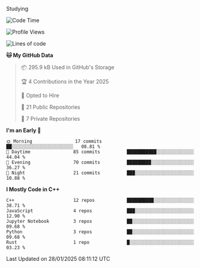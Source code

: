 Studying

<!--START_SECTION:waka-->
![Code Time](http://img.shields.io/badge/Code%20Time-0%20secs-blue)

![Profile Views](http://img.shields.io/badge/Profile%20Views-0-blue)

![Lines of code](https://img.shields.io/badge/From%20Hello%20World%20I%27ve%20Written-15.1%20thousand%20lines%20of%20code-blue)

**🐱 My GitHub Data** 

> 📦 295.9 kB Used in GitHub's Storage 
 > 
> 🏆 4 Contributions in the Year 2025
 > 
> 💼 Opted to Hire
 > 
> 📜 21 Public Repositories 
 > 
> 🔑 7 Private Repositories 
 > 
**I'm an Early 🐤** 

```text
🌞 Morning                17 commits          ██░░░░░░░░░░░░░░░░░░░░░░░   08.81 % 
🌆 Daytime                85 commits          ███████████░░░░░░░░░░░░░░   44.04 % 
🌃 Evening                70 commits          █████████░░░░░░░░░░░░░░░░   36.27 % 
🌙 Night                  21 commits          ███░░░░░░░░░░░░░░░░░░░░░░   10.88 % 
```


**I Mostly Code in C++** 

```text
C++                      12 repos            ██████████░░░░░░░░░░░░░░░   38.71 % 
JavaScript               4 repos             ███░░░░░░░░░░░░░░░░░░░░░░   12.90 % 
Jupyter Notebook         3 repos             ██░░░░░░░░░░░░░░░░░░░░░░░   09.68 % 
Python                   3 repos             ██░░░░░░░░░░░░░░░░░░░░░░░   09.68 % 
Rust                     1 repo              █░░░░░░░░░░░░░░░░░░░░░░░░   03.23 % 
```




 Last Updated on 28/01/2025 08:11:12 UTC
<!--END_SECTION:waka-->
<!--
**daniel-junhui/daniel-junhui** is a ✨ _special_ ✨ repository because its `README.md` (this file) appears on your GitHub profile.

Here are some ideas to get you started:

- 🔭 I’m currently working on ...
- 🌱 I’m currently learning ...
- 👯 I’m looking to collaborate on ...
- 🤔 I’m looking for help with ...
- 💬 Ask me about ...
- 📫 How to reach me: ...
- 😄 Pronouns: ...
- ⚡ Fun fact: ...
-->
